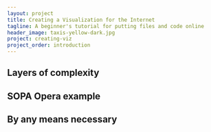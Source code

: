 ```yaml
---
layout: project
title: Creating a Visualization for the Internet
tagline: A beginner's tutorial for putting files and code online
header_image: taxis-yellow-dark.jpg
project: creating-viz
project_order: introduction
---
```


## Layers of complexity



## SOPA Opera example


## By any means necessary